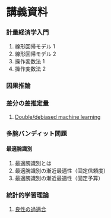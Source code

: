# 講義資料


### 計量経済学入門
1. 線形回帰モデル 1
2. 線形回帰モデル 2
3. 操作変数法 1
4. 操作変数法 2

### 因果推論


### 差分の差推定量
1. [Double/debiased machine learning](https://speakerdeck.com/masakat0/dmlniyoruchai-fen-falsechai-tui-ding)


### 多腕バンディット問題

#### 最適腕識別
1. 最適腕識別とは
2. 最適腕識別の漸近最適性（固定信頼度）
3. 最適腕識別の漸近最適性（固定予算）

### 統計的学習理論
1. [良性の過適合](https://speakerdeck.com/masakat0/liang-xing-falseguo-shi-he)







